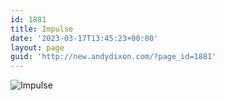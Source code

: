 ```yaml
---
id: 1881
title: Impulse
date: '2023-03-17T13:45:23+00:00'
layout: page
guid: 'http://new.andydixon.com/?page_id=1881'
---
```


![Impulse](https://i0.wp.com/assets.g8x2.ldn.idrivee2-23.com/posters/Impulse%2001.jpg?w=1200&ssl=1 "Impulse")